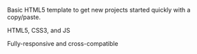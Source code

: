 Basic HTML5 template to get new projects started quickly with a copy/paste.

HTML5, CSS3, and JS

Fully-responsive and cross-compatible 
